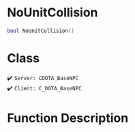 # NoUnitCollision
```lua
bool NoUnitCollision()
```
# Class
✔️ `Server: CDOTA_BaseNPC`  
✔️ `Client: C_DOTA_BaseNPC`  

# Function Description

